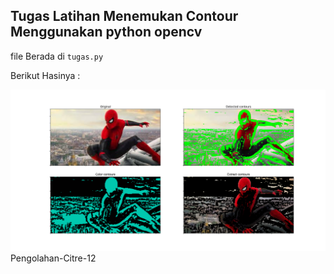 ## Tugas Latihan Menemukan Contour Menggunakan python opencv


file Berada di `tugas.py`

Berikut Hasinya :

![Spiderman ](./Figure_1.png)Pengolahan-Citre-12
